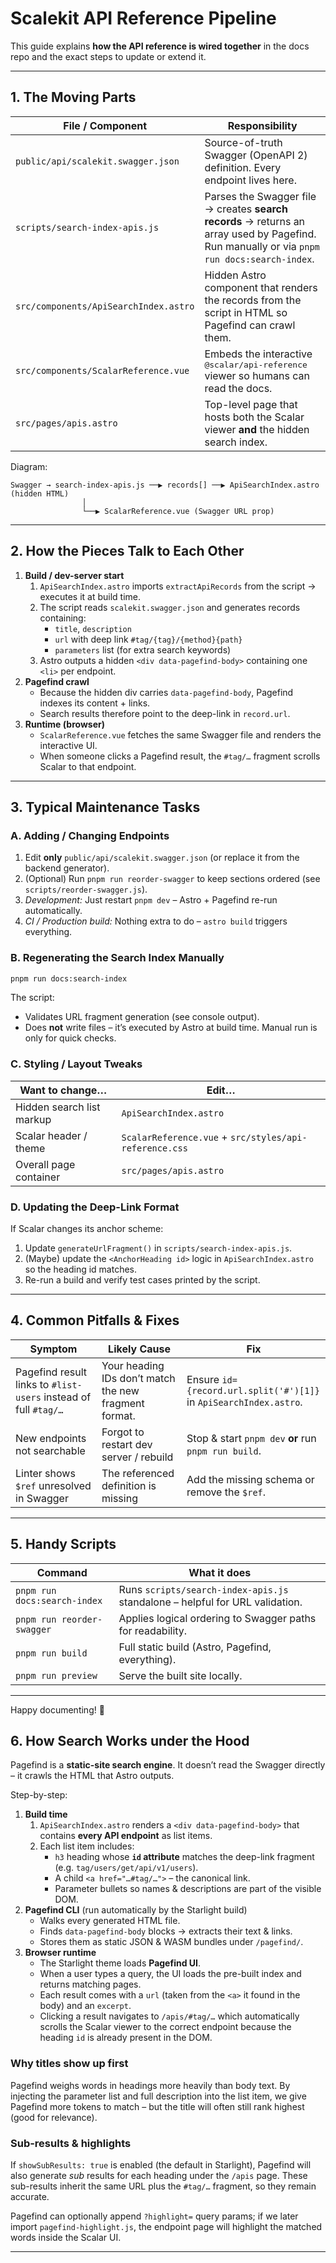# Scalekit API Reference Pipeline

This guide explains **how the API reference is wired together** in the docs repo and the exact steps to update or extend it.

---

## 1. The Moving Parts

| File / Component                      | Responsibility                                                                                                                              |
| ------------------------------------- | ------------------------------------------------------------------------------------------------------------------------------------------- |
| `public/api/scalekit.swagger.json`    | Source-of-truth Swagger (OpenAPI 2) definition. Every endpoint lives here.                                                                  |
| `scripts/search-index-apis.js`        | Parses the Swagger file → creates **search records** → returns an array used by Pagefind. Run manually or via `pnpm run docs:search-index`. |
| `src/components/ApiSearchIndex.astro` | Hidden Astro component that renders the records from the script in HTML so Pagefind can crawl them.                                         |
| `src/components/ScalarReference.vue`  | Embeds the interactive <kbd>@scalar/api-reference</kbd> viewer so humans can read the docs.                                                 |
| `src/pages/apis.astro`                | Top-level page that hosts both the Scalar viewer **and** the hidden search index.                                                           |

Diagram:

```
Swagger → search-index-apis.js ──▶ records[] ──▶ ApiSearchIndex.astro (hidden HTML)
                │
                └──▶ ScalarReference.vue (Swagger URL prop)
```

---

## 2. How the Pieces Talk to Each Other

1. **Build / dev-server start**
   1. `ApiSearchIndex.astro` imports `extractApiRecords` from the script → executes it at build time.
   2. The script reads `scalekit.swagger.json` and generates records containing:
      - `title`, `description`
      - `url` with deep link `#tag/{tag}/{method}{path}`
      - `parameters` list (for extra search keywords)
   3. Astro outputs a hidden `<div data-pagefind-body>` containing one `<li>` per endpoint.
2. **Pagefind crawl**
   - Because the hidden div carries `data-pagefind-body`, Pagefind indexes its content + links.
   - Search results therefore point to the deep-link in `record.url`.
3. **Runtime (browser)**
   - `ScalarReference.vue` fetches the same Swagger file and renders the interactive UI.
   - When someone clicks a Pagefind result, the `#tag/…` fragment scrolls Scalar to that endpoint.

---

## 3. Typical Maintenance Tasks

### A. Adding / Changing Endpoints

1. Edit **only** `public/api/scalekit.swagger.json` (or replace it from the backend generator).
2. (Optional) Run `pnpm run reorder-swagger` to keep sections ordered (see `scripts/reorder-swagger.js`).
3. _Development:_ Just restart `pnpm dev` – Astro + Pagefind re-run automatically.
4. _CI / Production build:_ Nothing extra to do – `astro build` triggers everything.

### B. Regenerating the Search Index Manually

```bash
pnpm run docs:search-index
```

The script:

- Validates URL fragment generation (see console output).
- Does **not** write files – it’s executed by Astro at build time. Manual run is only for quick checks.

### C. Styling / Layout Tweaks

| Want to change…           | Edit…                                                  |
| ------------------------- | ------------------------------------------------------ |
| Hidden search list markup | `ApiSearchIndex.astro`                                 |
| Scalar header / theme     | `ScalarReference.vue` + `src/styles/api-reference.css` |
| Overall page container    | `src/pages/apis.astro`                                 |

### D. Updating the Deep-Link Format

If Scalar changes its anchor scheme:

1. Update `generateUrlFragment()` in `scripts/search-index-apis.js`.
2. (Maybe) update the `<AnchorHeading id>` logic in `ApiSearchIndex.astro` so the heading id matches.
3. Re-run a build and verify test cases printed by the script.

---

## 4. Common Pitfalls & Fixes

| Symptom                                                         | Likely Cause                                          | Fix                                                               |
| --------------------------------------------------------------- | ----------------------------------------------------- | ----------------------------------------------------------------- |
| Pagefind result links to `#list-users` instead of full `#tag/…` | Your heading IDs don’t match the new fragment format. | Ensure `id={record.url.split('#')[1]}` in `ApiSearchIndex.astro`. |
| New endpoints not searchable                                    | Forgot to restart dev server / rebuild                | Stop & start `pnpm dev` **or** run `pnpm run build`.              |
| Linter shows `$ref` unresolved in Swagger                       | The referenced definition is missing                  | Add the missing schema or remove the `$ref`.                      |

---

## 5. Handy Scripts

| Command                      | What it does                                                                 |
| ---------------------------- | ---------------------------------------------------------------------------- |
| `pnpm run docs:search-index` | Runs `scripts/search-index-apis.js` standalone – helpful for URL validation. |
| `pnpm run reorder-swagger`   | Applies logical ordering to Swagger paths for readability.                   |
| `pnpm run build`             | Full static build (Astro, Pagefind, everything).                             |
| `pnpm run preview`           | Serve the built site locally.                                                |

---

Happy documenting! 🎉

## 6. How Search Works under the Hood

Pagefind is a **static-site search engine**. It doesn’t read the Swagger directly – it crawls the HTML that Astro outputs.

Step-by-step:

1. **Build time**
   1. `ApiSearchIndex.astro` renders a `<div data-pagefind-body>` that contains **every API endpoint** as list items.
   2. Each list item includes:
      - `h3` heading whose **`id` attribute** matches the deep-link fragment (e.g. `tag/users/get/api/v1/users`).
      - A child `<a href="…#tag/…">` – the canonical link.
      - Parameter bullets so names & descriptions are part of the visible DOM.
2. **Pagefind CLI** (run automatically by the Starlight build)
   - Walks every generated HTML file.
   - Finds `data-pagefind-body` blocks → extracts their text & links.
   - Stores them as static JSON & WASM bundles under `/pagefind/`.
3. **Browser runtime**
   - The Starlight theme loads **Pagefind UI**.
   - When a user types a query, the UI loads the pre-built index and returns matching pages.
   - Each result comes with a `url` (taken from the `<a>` it found in the body) and an `excerpt`.
   - Clicking a result navigates to `/apis/#tag/…` which automatically scrolls the Scalar viewer to the correct endpoint because the heading `id` is already present in the DOM.

### Why titles show up first

Pagefind weighs words in headings more heavily than body text. By injecting the parameter list and full description into the list item, we give Pagefind more tokens to match – but the title will often still rank highest (good for relevance).

### Sub-results & highlights

If `showSubResults: true` is enabled (the default in Starlight), Pagefind will also generate _sub_ results for each heading under the `/apis` page. These sub-results inherit the same URL plus the `#tag/…` fragment, so they remain accurate.

Pagefind can optionally append `?highlight=` query params; if we later import `pagefind-highlight.js`, the endpoint page will highlight the matched words inside the Scalar UI.

---
